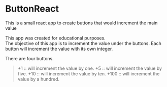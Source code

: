 # ButtonReact
This is a small react app to create buttons that would increment the main value

This app was created for educational purposes.  
The objective of this app is to increment the value under the buttons.  Each button will increment the value with its own integer.

There are four buttons.  
> +1 :: will increment the value by one. 
> +5 :: will increment the value by five. 
> +10 :: will increment the value by ten. 
> +100 :: will increment the value by a hundred. 

